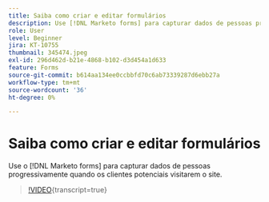 ```yaml
---
title: Saiba como criar e editar formulários
description: Use [!DNL Marketo forms] para capturar dados de pessoas progressivamente quando clientes potenciais visitarem seu site.
role: User
level: Beginner
jira: KT-10755
thumbnail: 345474.jpeg
exl-id: 296d462d-b21e-4868-b102-d3d454a1d633
feature: Forms
source-git-commit: b614aa134ee0ccbbfd70c6ab73339287d6ebb27a
workflow-type: tm+mt
source-wordcount: '36'
ht-degree: 0%

---
```


# Saiba como criar e editar formulários

Use o [!DNL Marketo forms] para capturar dados de pessoas progressivamente quando os clientes potenciais visitarem o site.

>[!VIDEO](https://video.tv.adobe.com/v/345474/?quality=12&learn=on){transcript=true}

